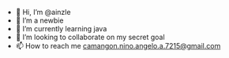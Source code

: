 - 👋 Hi, I’m @ainzle 
- 👀 I’m a newbie
- 🌱 I’m currently learning java
- 💞️ I’m looking to collaborate on my secret goal
- 📫 How to reach me camangon.nino.angelo.a.7215@gmail.com

<!---
ainzle/ainzle is a ✨ special ✨ repository because its `README.md` (this file) appears on your GitHub profile.
You can click the Preview link to take a look at your changes.
--->
